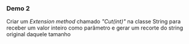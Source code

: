 ### Demo 2

Criar um <i>Extension method</i> chamado <i>"Cut(int)"</i> na classe String para receber um valor inteiro como parâmetro e gerar um recorte do string original daquele tamanho
